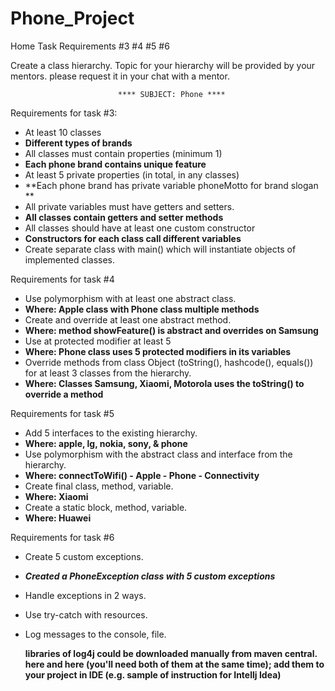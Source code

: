 # Phone_Project
Home Task Requirements #3 #4 #5 #6

Create a class hierarchy. Topic for your hierarchy will be provided by your mentors.
           please request it in your chat with a mentor.

                            **** SUBJECT: Phone ****

Requirements for task #3:
- At least 10 classes
- **Different types of brands**
- All classes must contain properties (minimum 1)
- **Each phone brand contains unique feature**
- At least 5 private properties (in total, in any classes)
- **Each phone brand has private variable phoneMotto for brand slogan **
- All private variables must have getters and setters.
- **All classes contain getters and setter methods**
- All classes should have at least one custom constructor
- **Constructors for each class call different variables**
- Create separate class with main() which will instantiate objects of implemented classes.
 
Requirements for task #4
- Use polymorphism with at least one abstract class.
- ****Where: Apple class with Phone class multiple methods****
- Create and override at least one abstract method.
- ****Where: method showFeature() is abstract and overrides on Samsung****
- Use at protected modifier at least 5
- ****Where: Phone class uses 5 protected modifiers in its variables****
- Override methods from class Object (toString(), hashcode(), equals()) for at least 3 classes from the hierarchy.
- ****Where: Classes Samsung, Xiaomi, Motorola uses the toString() to override a method****
 
Requirements for task #5
- Add 5 interfaces to the existing hierarchy.
- ****Where: apple, lg, nokia, sony, & phone****
- Use polymorphism with the abstract class and interface from the hierarchy.
- ****Where: connectToWifi() - Apple - Phone - Connectivity****
- Create final class, method, variable.
- ****Where: Xiaomi****
- Create a static block, method, variable.
- ****Where: Huawei****

Requirements for task #6
- Create 5 custom exceptions.
- ***Created a PhoneException class with 5 custom exceptions***
- Handle exceptions in 2 ways.
- Use try-catch with resources.
- Log messages to the console, file.
    
  ****libraries of log4j could be downloaded manually from maven central.
    here and here (you'll need both of them at the same time); add them to your project in IDE 
    (e.g. sample of instruction for Intellj Idea)****
